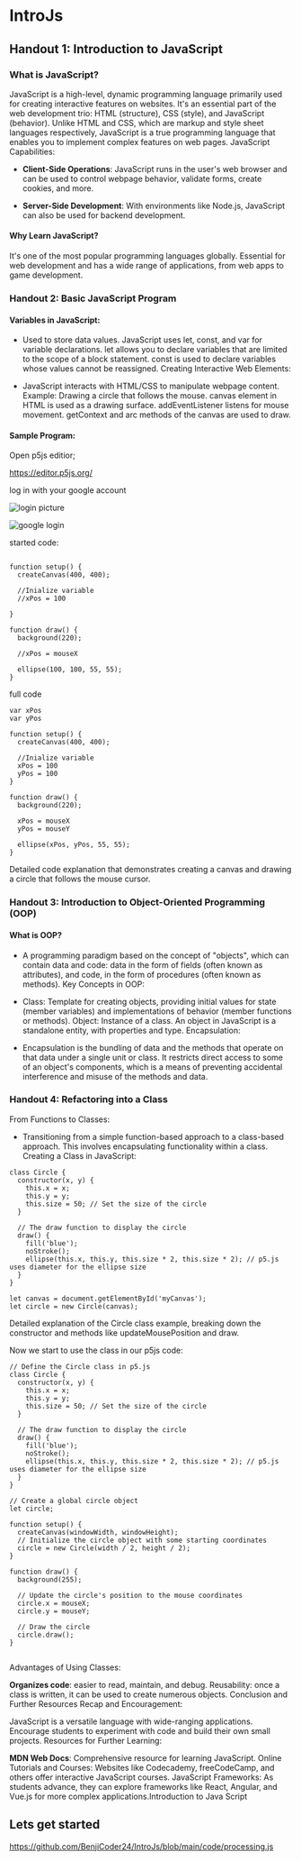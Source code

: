 # IntroJs
## Handout 1: Introduction to JavaScript
### What is JavaScript?

JavaScript is a high-level, dynamic programming language primarily used for creating interactive features on websites. It's an essential part of the web development trio: HTML (structure), CSS (style), and JavaScript (behavior).
Unlike HTML and CSS, which are markup and style sheet languages respectively, JavaScript is a true programming language that enables you to implement complex features on web pages.
JavaScript Capabilities:

+ **Client-Side Operations**: JavaScript runs in the user's web browser and can be used to control webpage behavior, validate forms, create cookies, and more.

+ **Server-Side Development**: With environments like Node.js, JavaScript can also be used for backend development.
#### Why Learn JavaScript?

It's one of the most popular programming languages globally.
Essential for web development and has a wide range of applications, from web apps to game development.

### Handout 2: Basic JavaScript Program
#### Variables in JavaScript:

+ Used to store data values. JavaScript uses let, const, and var for variable declarations.
let allows you to declare variables that are limited to the scope of a block statement.
const is used to declare variables whose values cannot be reassigned.
Creating Interactive Web Elements:

+ JavaScript interacts with HTML/CSS to manipulate webpage content.
Example: Drawing a circle that follows the mouse.
canvas element in HTML is used as a drawing surface.
addEventListener listens for mouse movement.
getContext and arc methods of the canvas are used to draw.
#### Sample Program:

Open p5js editior;

https://editor.p5js.org/

log in with your google account

![login picture](login_image.png)

![google login](google_login_image.png)

started code:

```

function setup() {
  createCanvas(400, 400);
  
  //Inialize variable 
  //xPos = 100

}

function draw() {
  background(220);
  
  //xPos = mouseX
  
  ellipse(100, 100, 55, 55);
}
```

full code
```
var xPos
var yPos

function setup() {
  createCanvas(400, 400);
  
  //Inialize variable 
  xPos = 100
  yPos = 100
}

function draw() {
  background(220);
  
  xPos = mouseX
  yPos = mouseY
  
  ellipse(xPos, yPos, 55, 55);
}

```

Detailed code explanation that demonstrates creating a canvas and drawing a circle that follows the mouse cursor.
### Handout 3: Introduction to Object-Oriented Programming (OOP)
#### What is OOP?

+ A programming paradigm based on the concept of "objects", which can contain data and code: data in the form of fields (often known as attributes), and code, in the form of procedures (often known as methods).
Key Concepts in OOP:

+ Class: Template for creating objects, providing initial values for state (member variables) and implementations of behavior (member functions or methods).
Object: Instance of a class. An object in JavaScript is a standalone entity, with properties and type.
Encapsulation:

+ Encapsulation is the bundling of data and the methods that operate on that data under a single unit or class. It restricts direct access to some of an object's components, which is a means of preventing accidental interference and misuse of the methods and data.
### Handout 4: Refactoring into a Class
From Functions to Classes:

+ Transitioning from a simple function-based approach to a class-based approach. This involves encapsulating functionality within a class.
Creating a Class in JavaScript:

```
class Circle {
  constructor(x, y) {
    this.x = x;
    this.y = y;
    this.size = 50; // Set the size of the circle
  }

  // The draw function to display the circle
  draw() {
    fill('blue');
    noStroke();
    ellipse(this.x, this.y, this.size * 2, this.size * 2); // p5.js uses diameter for the ellipse size
  }
}

let canvas = document.getElementById('myCanvas');
let circle = new Circle(canvas);
```

Detailed explanation of the Circle class example, breaking down the constructor and methods like updateMousePosition and draw.

Now we start to use the class in our p5js code:

```
// Define the Circle class in p5.js
class Circle {
  constructor(x, y) {
    this.x = x;
    this.y = y;
    this.size = 50; // Set the size of the circle
  }

  // The draw function to display the circle
  draw() {
    fill('blue');
    noStroke();
    ellipse(this.x, this.y, this.size * 2, this.size * 2); // p5.js uses diameter for the ellipse size
  }
}

// Create a global circle object
let circle;

function setup() {
  createCanvas(windowWidth, windowHeight);
  // Initialize the circle object with some starting coordinates
  circle = new Circle(width / 2, height / 2);
}

function draw() {
  background(255);

  // Update the circle's position to the mouse coordinates
  circle.x = mouseX;
  circle.y = mouseY;

  // Draw the circle
  circle.draw();
}


```


Advantages of Using Classes:

**Organizes code**: easier to read, maintain, and debug.
Reusability: once a class is written, it can be used to create numerous objects.
Conclusion and Further Resources
Recap and Encouragement:

JavaScript is a versatile language with wide-ranging applications.
Encourage students to experiment with code and build their own small projects.
Resources for Further Learning:

**MDN Web Docs**: Comprehensive resource for learning JavaScript.
Online Tutorials and Courses: Websites like Codecademy, freeCodeCamp, and others offer interactive JavaScript courses.
JavaScript Frameworks: As students advance, they can explore frameworks like React, Angular, and Vue.js for more complex applications.Introduction to Java Script

## Lets get started

https://github.com/BenjiCoder24/IntroJs/blob/main/code/processing.js


